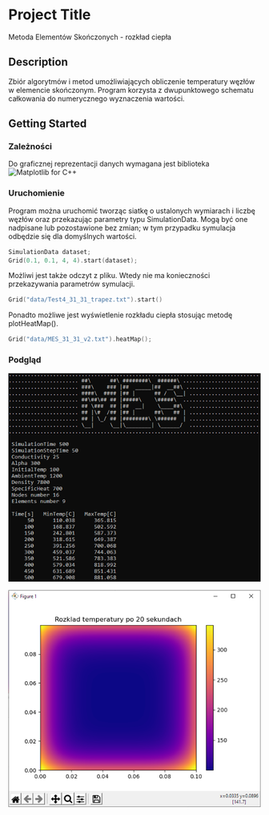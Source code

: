 
# Project Title

Metoda Elementów Skończonych - rozkład ciepła

## Description

Zbiór algorytmów i metod umożliwiających obliczenie temperatury węzłów w elemencie skończonym. Program korzysta z dwupunktowego schematu całkowania do numerycznego wyznaczenia wartości.

## Getting Started

### Zależności

Do graficznej reprezentacji danych wymagana jest biblioteka ![Matplotlib for C++](https://matplotlib-cpp.readthedocs.io/en/latest/)

### Uruchomienie

Program można uruchomić tworząc siatkę o ustalonych wymiarach i liczbę węzłów oraz przekazując parametry typu SimulationData. Mogą być one nadpisane lub pozostawione bez zmian; w tym przypadku symulacja odbędzie się dla domyślnych wartości. 
```cpp
SimulationData dataset;
Grid(0.1, 0.1, 4, 4).start(dataset);
```
Możliwi jest także odczyt z pliku. Wtedy nie ma konieczności przekazywania parametrów symulacji.
```cpp
Grid("data/Test4_31_31_trapez.txt").start()
```
Ponadto możliwe jest wyświetlenie rozkładu ciepła stosując metodę plotHeatMap().
```cpp
Grid("data/MES_31_31_v2.txt").heatMap();
```

### Podgląd
![Console](https://github.com/shocquu/metoda-elementow-skonczonych/blob/master/output/results.png?raw=true)

![Plot](https://github.com/shocquu/metoda-elementow-skonczonych/blob/master/output/heatmap.png?raw=true)
